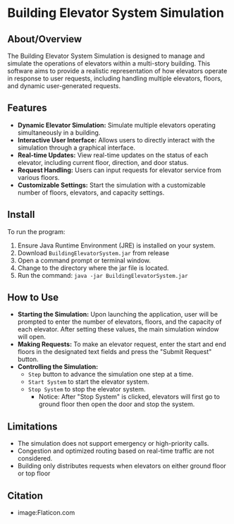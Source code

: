 # Building Elevator System Simulation

## About/Overview
The Building Elevator System Simulation is designed to manage and simulate the operations of elevators within a multi-story building. This software aims to provide a realistic representation of how elevators operate in response to user requests, including handling multiple elevators, floors, and dynamic user-generated requests.

## Features
- **Dynamic Elevator Simulation:** Simulate multiple elevators operating simultaneously in a building.
- **Interactive User Interface:** Allows users to directly interact with the simulation through a graphical interface.
- **Real-time Updates:** View real-time updates on the status of each elevator, including current floor, direction, and door status.
- **Request Handling:** Users can input requests for elevator service from various floors.
- **Customizable Settings:** Start the simulation with a customizable number of floors, elevators, and capacity settings.

## Install
To run the program:
1. Ensure Java Runtime Environment (JRE) is installed on your system.
2. Download `BuildingElevatorSystem.jar` from release
3. Open a command prompt or terminal window.
4. Change to the directory where the jar file is located.
5. Run the command: `java -jar BuildingElevatorSystem.jar`

## How to Use
- **Starting the Simulation:** Upon launching the application, user will be prompted to enter the number of elevators, floors, and the capacity of each elevator. After setting these values, the main simulation window will open.
- **Making Requests:** To make an elevator request, enter the start and end floors in the designated text fields and press the "Submit Request" button.
- **Controlling the Simulation:** 
    - `Step` button to advance the simulation one step at a time.
    - `Start System` to start the elevator system.
    - `Stop System` to stop the elevator system.
        - Notice: After "Stop System" is clicked, elevators will first go to ground floor then open the door and stop the system. 

## Limitations
- The simulation does not support emergency or high-priority calls.
- Congestion and optimized routing based on real-time traffic are not considered.
- Building only distributes requests when elevators on either ground floor or top floor

## Citation
- image:Flaticon.com

